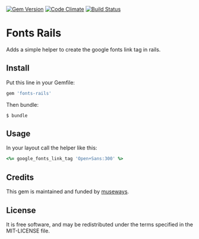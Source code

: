 [![Gem Version](https://badge.fury.io/rb/fonts-rails.svg)](http://badge.fury.io/rb/fonts-rails) [![Code Climate](https://codeclimate.com/github/museways/fonts-rails/badges/gpa.svg)](https://codeclimate.com/github/museways/fonts-rails) [![Build Status](https://travis-ci.org/museways/fonts-rails.svg?branch=master)](https://travis-ci.org/museways/fonts-rails)

# Fonts Rails

Adds a simple helper to create the google fonts link tag in rails.

## Install

Put this line in your Gemfile:
```ruby
gem 'fonts-rails'
```

Then bundle:

    $ bundle

## Usage

In your layout call the helper like this:
```ruby
<%= google_fonts_link_tag 'Open+Sans:300' %>
```

## Credits

This gem is maintained and funded by [museways](http://museways.com).

## License

It is free software, and may be redistributed under the terms specified in the MIT-LICENSE file.
